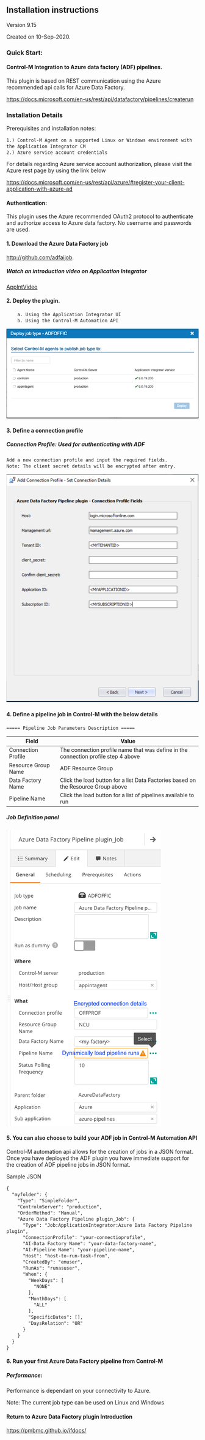 ## Installation instructions 
Version 9.15

Created on 10-Sep-2020.
 
### Quick Start:
#### Control-M Integration to Azure data factory (ADF) pipelines.

This plugin is based on REST communication using the Azure
recommended api calls for Azure Data Factory.

https://docs.microsoft.com/en-us/rest/api/datafactory/pipelines/createrun
 
### Installation Details

Prerequisites and installation notes:
 
    1.) Control-M Agent on a supported Linux or Windows environment with the Application Integrator CM
    2.) Azure service account credentials
   
For details regarding Azure service account authorization, please visit the Azure rest page by using the link below

https://docs.microsoft.com/en-us/rest/api/azure/#register-your-client-application-with-azure-ad

  
#### Authentication:
This plugin uses the Azure recommended OAuth2 protocol to authenticate and authorize access to Azure data factory.
No username and passwords are used.

   
#### 1. Download the Azure Data Factory job 
http://github.com/adfaijob.

##### Watch an introduction video on Application Integrator
[AppIntVideo](https://youtu.be/7CshwZYMPWw)

#### 2. Deploy the plugin.
        a. Using the Application Integrator UI
        b. Using the Control-M Automation API  
         
![aideploy](./images/deployscreen.png)
        
           
#### 3. Define a connection profile

##### Connection Profile: Used for authenticating with ADF
    Add a new connection profile and input the required fields.
    Note: The client secret details will be encrypted after entry.

![connectionprofile](./images/adfconnprof.png)

#### 4. Define a pipeline job in Control-M with the below details
    
    ===== Pipeline Job Parameters Description =====

| Field | Value |
| --- | --- |
| Connection Profile | The connection profile name that was define in the connection profile step 4 above
| Resource Group Name | ADF Resource Group |
| Data Factory Name | Click the load button for a list Data Factories based on the Resource Group above |
| Pipeline Name | Click the load button for a list of pipelines available to run |
 
##### Job Definition panel
 
![jobfields](./images/adfjobdef.png)

#### 5. You can also choose to build your ADF job in Control-M Automation API

Control-M automation api allows for the creation of jobs in a JSON format.
Once you have deployed the ADF plugin you have immediate support for the creation of ADF pipeline
jobs in JSON format.

Sample JSON

```
{
  "myfolder": {
    "Type": "SimpleFolder",
    "ControlmServer": "production",
    "OrderMethod": "Manual",
    "Azure Data Factory Pipeline plugin_Job": {
      "Type": "Job:ApplicationIntegrator:Azure Data Factory Pipeline plugin",
      "ConnectionProfile": "your-connectioprofile",
      "AI-Data Factory Name": "your-data-factory-name",
      "AI-Pipeline Name": "your-pipeline-name",
      "Host": "host-to-run-task-from",
      "CreatedBy": "emuser",
      "RunAs": "runasuser",
      "When": {
        "WeekDays": [
          "NONE"
        ],
        "MonthDays": [
          "ALL"
        ],
        "SpecificDates": [],
        "DaysRelation": "OR"
      }
    }
  }
}
``` 
    
#### 6. Run your first Azure Data Factory pipeline from Control-M



##### Performance:
Performance is dependant on your connectivity to Azure.

Note:
    The current job type can be used on Linux and Windows
 
 #### Return to Azure Data Factory plugin Introduction

https://pmbmc.github.io/ifdocs/

